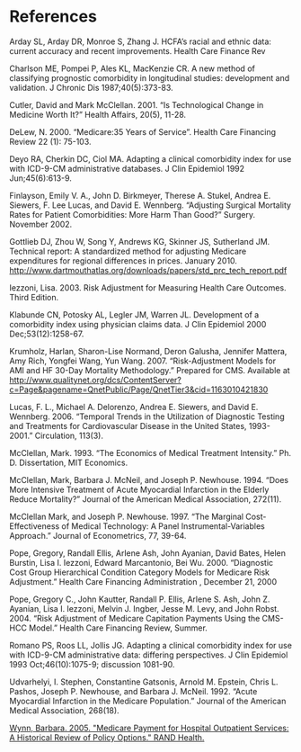 # References

Arday SL, Arday DR, Monroe S, Zhang J. HCFA’s racial and ethnic data: current accuracy and recent improvements. Health Care Finance Rev

Charlson ME, Pompei P, Ales KL, MacKenzie CR. A new method of classifying prognostic comorbidity in longitudinal studies: development and validation. J Chronic Dis 1987;40(5):373-83.

Cutler, David and Mark McClellan. 2001. “Is Technological Change in Medicine Worth It?” Health Affairs, 20(5), 11-28.

DeLew, N. 2000. “Medicare:35 Years of Service”. Health Care Financing Review 22 (1): 75-103.

Deyo RA, Cherkin DC, Ciol MA. Adapting a clinical comorbidity index for use with ICD-9-CM administrative databases. J Clin Epidemiol 1992 Jun;45(6):613-9.

Finlayson, Emily V. A., John D. Birkmeyer, Therese A. Stukel, Andrea E. Siewers, F. Lee Lucas, and David E. Wennberg. “Adjusting Surgical Mortality Rates for Patient Comorbidities: More Harm Than Good?” Surgery. November 2002.

Gottlieb DJ, Zhou W, Song Y, Andrews KG, Skinner JS, Sutherland JM. Technical report: A standardized method for adjusting Medicare expenditures for regional differences in prices. January 2010. http://www.dartmouthatlas.org/downloads/papers/std_prc_tech_report.pdf

Iezzoni, Lisa. 2003. Risk Adjustment for Measuring Health Care Outcomes. Third Edition.

Klabunde CN, Potosky AL, Legler JM, Warren JL. Development of a comorbidity index using physician claims data. J Clin Epidemiol 2000 Dec;53(12):1258-67.

Krumholz, Harlan, Sharon-Lise Normand, Deron Galusha, Jennifer Mattera, Amy Rich, Yongfei Wang, Yun Wang. 2007. “Risk-Adjustment Models for AMI and HF 30-Day Mortality Methodology.” Prepared for CMS. Available at http://www.qualitynet.org/dcs/ContentServer?c=Page&pagename=QnetPublic/Page/QnetTier3&cid=1163010421830

Lucas, F. L., Michael A. Delorenzo, Andrea E. Siewers, and David E. Wennberg. 2006. “Temporal Trends in the Utilization of Diagnostic Testing and Treatments for Cardiovascular Disease in the United States, 1993-2001.” Circulation, 113(3).

McClellan, Mark. 1993. “The Economics of Medical Treatment Intensity.” Ph. D. Dissertation, MIT Economics.

McClellan, Mark, Barbara J. McNeil, and Joseph P. Newhouse. 1994. “Does More Intensive Treatment of Acute Myocardial Infarction in the Elderly Reduce Mortality?” Journal of the American Medical Association, 272(11).

McClellan Mark, and Joseph P. Newhouse. 1997. “The Marginal Cost-Effectiveness of Medical Technology: A Panel Instrumental-Variables Approach.” Journal of Econometrics, 77, 39-64.

Pope, Gregory, Randall Ellis, Arlene Ash, John Ayanian, David Bates, Helen Burstin, Lisa I. Iezzoni, Edward Marcantonio, Bei Wu. 2000. “Diagnostic Cost Group Hierarchical Condition Category Models for Medicare Risk Adjustment.” Health Care Financing Administration , December 21, 2000

Pope, Gregory C., John Kautter, Randall P. Ellis, Arlene S. Ash, John Z. Ayanian, Lisa I. Iezzoni, Melvin J. Ingber, Jesse M. Levy, and John Robst. 2004. “Risk Adjustment of Medicare Capitation Payments Using the CMS-HCC Model.” Health Care Financing Review, Summer.

Romano PS, Roos LL, Jollis JG. Adapting a clinical comorbidity index for use with ICD-9-CM administrative data: differing perspectives. J Clin Epidemiol 1993 Oct;46(10):1075-9; discussion 1081-90.

Udvarhelyi, I. Stephen, Constantine Gatsonis, Arnold M. Epstein, Chris L. Pashos, Joseph P. Newhouse, and Barbara J. McNeil. 1992. “Acute Myocardial Infarction in the Medicare Population.” Journal of the American Medical Association, 268(18).

[Wynn, Barbara. 2005. "Medicare Payment for Hospital Outpatient Services: A
Historical Review of Policy Options." RAND
Health.](https://www.nber.org/medicare/public/unzipped/Auxiliary/Wynn-HistoryOutpatientPayment.pdf)
